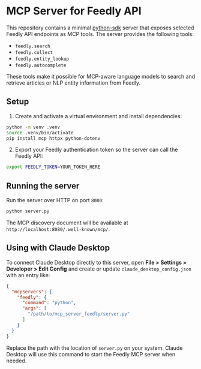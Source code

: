 # MCP Server for Feedly API

This repository contains a minimal [python-sdk](https://github.com/modelcontextprotocol/python-sdk) server that exposes selected Feedly API endpoints as MCP tools. The server provides the following tools:

- `feedly.search`
- `feedly.collect`
- `feedly.entity_lookup`
- `feedly.autocomplete`

These tools make it possible for MCP-aware language models to search and retrieve articles or NLP entity information from Feedly.

## Setup

1. Create and activate a virtual environment and install dependencies:

```bash
python -m venv .venv
source .venv/bin/activate
pip install mcp httpx python-dotenv
```

2. Export your Feedly authentication token so the server can call the Feedly API:

```bash
export FEEDLY_TOKEN=YOUR_TOKEN_HERE
```

## Running the server

Run the server over HTTP on port `8080`:

```bash
python server.py
```

The MCP discovery document will be available at `http://localhost:8080/.well-known/mcp/`.

## Using with Claude Desktop

To connect Claude Desktop directly to this server, open **File > Settings > Developer > Edit Config** and
create or update `claude_desktop_config.json` with an entry like:

```json
{
  "mcpServers": {
    "feedly": {
      "command": "python",
      "args": [
        "/path/to/mcp_server_feedly/server.py"
      ]
    }
  }
}
```

Replace the path with the location of `server.py` on your system. Claude Desktop will use this command to start the Feedly MCP server when needed.
